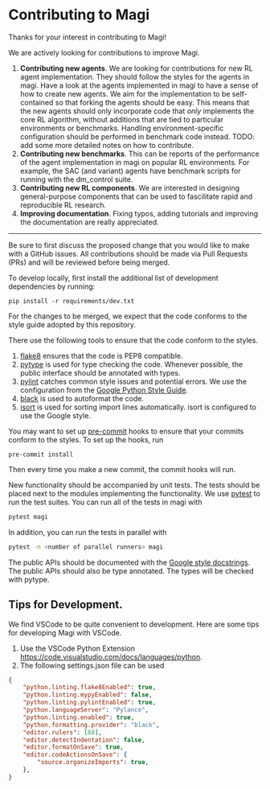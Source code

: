 # Contributing to Magi

Thanks for your interest in contributing to Magi!

We are actively looking for contributions to improve Magi.
1. __Contributing new agents__.
We are looking for contributions for new RL agent implementation.
They should follow the styles for the agents in magi.
Have a look at the agents implemented in magi to have a sense of how to create new agents. We aim for
the implementation to be self-contained so that forking the agents
should be easy. This means that the new agents should only
incorporate code that _only_ implements the core RL algorithm,
without additions that are tied to particular environments or benchmarks.
Handling environment-specific configuration should be performed in benchmark code instead.
TODO: add some more detailed notes on how to contribute.
2. __Contributing new benchmarks__.
This can be reports of the performance of the agent implementation in magi on popular RL environments.
For example, the SAC (and variant) agents have benchmark scripts
for running with the dm_control suite.
3. __Contributing new RL components__.
We are interested in designing
general-purpose components that can be used to fascilitate rapid and
reproducible RL research.
4. __Improving documentation__. Fixing typos, adding tutorials and
improving the documentation are really appreciated.
---

Be sure to first discuss the proposed change that you
would like to make with a GitHub issues.
All contributions should be made via Pull Requests (PRs) and will be reviewed before
being merged.

To develop locally, first install the additional list of development dependencies by running:
```
pip install -r requirements/dev.txt
```

For the changes to be merged, we expect that the code conforms to the style guide
adopted by this repository.

There use the following tools to ensure that the code conform to the styles.

1. [flake8](https://flake8.pycqa.org/en/latest/) ensures that the code is PEP8 compatible.
2. [pytype](https://google.github.io/pytype/) is used for type checking the code.
Whenever possible, the public interface should be annotated with types.
3. [pylint](http://pylint.pycqa.org/en/latest/) catches common style issues and
potential errors. We use the configuration from the [Google Python Style Guide](https://google.github.io/styleguide/pyguide.html).
4. [black](https://black.readthedocs.io/en/stable/) is used to autoformat the code.
5. [isort](https://pycqa.github.io/isort/) is used for sorting import lines automatically.
isort is configured to use the Google style.

You may want to set up [pre-commit](https://pre-commit.com/) hooks to ensure that your commits
conform to the styles. To set up the hooks, run

```
pre-commit install
```

Then every time you make a new commit, the commit hooks will run.

New functionality should be accompanied by unit tests. The tests should be placed
next to the modules implementing the functionality.
We use [pytest](https://docs.pytest.org/) to run the test suites.
You can run all of the tests in magi with
```bash
pytest magi
```
In addition, you can run the tests in parallel with
```bash
pytest -n <number of parallel runners> magi
```

The public APIs should be documented with the [Google style docstrings](https://google.github.io/styleguide/pyguide.html#38-comments-and-docstrings). The public APIs should also
be type annotated. The types will be checked with pytype.


## Tips for Development.
We find VSCode to be quite convenient to development. Here are some tips
for developing Magi with VSCode.

1. Use the VSCode Python Extension https://code.visualstudio.com/docs/languages/python.
2. The following settings.json file can be used
```json
{
    "python.linting.flake8Enabled": true,
    "python.linting.mypyEnabled": false,
    "python.linting.pylintEnabled": true,
    "python.languageServer": "Pylance",
    "python.linting.enabled": true,
    "python.formatting.provider": "black",
    "editor.rulers": [88],
    "editor.detectIndentation": false,
    "editor.formatOnSave": true,
    "editor.codeActionsOnSave": {
        "source.organizeImports": true,
    },
}
```
